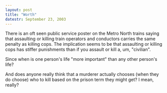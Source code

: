 ```yaml
---
layout: post
title: "Worth"
datestr: September 23, 2003
---
```


There is an oft seen public service poster on the Metro North trains saying that assaulting or killing train operators and conductors carries the same penalty as killing cops.  The implication seems to be that assaulting or killing cops has stiffer punishments than if you assault or kill a, um, "civilian".

Since when is one person's life "more important" than any other person's life?

And does anyone really think that a murderer actually chooses (when they do choose) who to kill based on the prison term they might get?  I mean, really?


